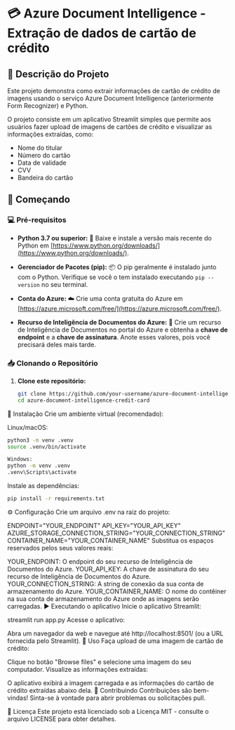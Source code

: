 #  💳 Azure Document Intelligence -  Extração de dados de cartão de crédito

## 📃 Descrição do Projeto

Este projeto demonstra como extrair informações de cartão de crédito de imagens usando o serviço Azure Document Intelligence (anteriormente Form Recognizer) e Python. 

O projeto consiste em um aplicativo Streamlit simples que permite aos usuários fazer upload de imagens de cartões de crédito e visualizar as informações extraídas, como:

* Nome do titular
* Número do cartão
* Data de validade
* CVV
* Bandeira do cartão

## 🚀 Começando

### 💻 Pré-requisitos

* **Python 3.7 ou superior:**  🐍 Baixe e instale a versão mais recente do Python em [https://www.python.org/downloads/](https://www.python.org/downloads/).

* **Gerenciador de Pacotes (pip):**  📦 O pip geralmente é instalado junto com o Python. Verifique se você o tem instalado executando `pip --version` no seu terminal.

* **Conta do Azure:** ☁️ Crie uma conta gratuita do Azure em [https://azure.microsoft.com/free/](https://azure.microsoft.com/free/).

* **Recurso de Inteligência de Documentos do Azure:**  📄 Crie um recurso de Inteligência de Documentos no portal do Azure e obtenha a **chave de endpoint** e a **chave de assinatura**. Anote esses valores, pois você precisará deles mais tarde.

### 📥 Clonando o Repositório

1. **Clone este repositório:**
   ```bash
   git clone https://github.com/your-username/azure-document-intelligence-credit-card.git
   cd azure-document-intelligence-credit-card
🔧 Instalação
Crie um ambiente virtual (recomendado):

Linux/macOS:
```bash
python3 -m venv .venv
source .venv/bin/activate
```
```bash
Windows:
python -m venv .venv
.venv\Scripts\activate
```
Instale as dependências:
```bash
pip install -r requirements.txt
```

⚙️ Configuração
Crie um arquivo .env na raiz do projeto:

ENDPOINT="YOUR_ENDPOINT"
API_KEY="YOUR_API_KEY"
AZURE_STORAGE_CONNECTION_STRING="YOUR_CONNECTION_STRING"
CONTAINER_NAME="YOUR_CONTAINER_NAME"
Substitua os espaços reservados pelos seus valores reais:

YOUR_ENDPOINT: O endpoint do seu recurso de Inteligência de Documentos do Azure.
YOUR_API_KEY: A chave de assinatura do seu recurso de Inteligência de Documentos do Azure.
YOUR_CONNECTION_STRING: A string de conexão da sua conta de armazenamento do Azure.
YOUR_CONTAINER_NAME: O nome do contêiner na sua conta de armazenamento do Azure onde as imagens serão carregadas.
▶️ Executando o aplicativo
Inicie o aplicativo Streamlit:

streamlit run app.py
Acesse o aplicativo:

Abra um navegador da web e navegue até http://localhost:8501/ (ou a URL fornecida pelo Streamlit).
🎉 Uso
Faça upload de uma imagem de cartão de crédito:

Clique no botão "Browse files" e selecione uma imagem do seu computador.
Visualize as informações extraídas:

O aplicativo exibirá a imagem carregada e as informações do cartão de crédito extraídas abaixo dela.
🤝 Contribuindo
Contribuições são bem-vindas! Sinta-se à vontade para abrir problemas ou solicitações pull.

📄 Licença
Este projeto está licenciado sob a Licença MIT - consulte o arquivo LICENSE para obter detalhes.


